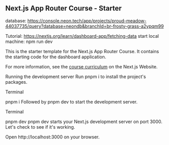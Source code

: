## Next.js App Router Course - Starter

database: https://console.neon.tech/app/projects/proud-meadow-44037735/query?database=neondb&branchId=br-frosty-grass-a2ypqm99

Tutorial: https://nextjs.org/learn/dashboard-app/fetching-data
start local machine: npm run dev



This is the starter template for the Next.js App Router Course. It contains the starting code for the dashboard application.

For more information, see the [course curriculum](https://nextjs.org/learn) on the Next.js Website.


Running the development server
Run pnpm i to install the project's packages.

Terminal

pnpm i
Followed by pnpm dev to start the development server.

Terminal

pnpm dev
pnpm dev starts your Next.js development server on port 3000. Let's check to see if it's working.

Open http://localhost:3000 on your browser.
